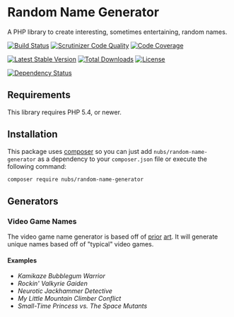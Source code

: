 # Random Name Generator
A PHP library to create interesting, sometimes entertaining, random names.

[![Build Status](http://img.shields.io/travis/nubs/random-name-generator.svg?style=flat)](https://travis-ci.org/nubs/random-name-generator)
[![Scrutinizer Code Quality](http://img.shields.io/scrutinizer/g/nubs/random-name-generator.svg?style=flat)](https://scrutinizer-ci.com/g/nubs/random-name-generator/)
[![Code Coverage](http://img.shields.io/coveralls/nubs/random-name-generator.svg?style=flat)](https://coveralls.io/r/nubs/random-name-generator)

[![Latest Stable Version](http://img.shields.io/packagist/v/nubs/random-name-generator.svg?style=flat)](https://packagist.org/packages/nubs/random-name-generator)
[![Total Downloads](http://img.shields.io/packagist/dt/nubs/random-name-generator.svg?style=flat)](https://packagist.org/packages/nubs/random-name-generator)
[![License](http://img.shields.io/packagist/l/nubs/random-name-generator.svg?style=flat)](https://packagist.org/packages/nubs/random-name-generator)

[![Dependency Status](https://www.versioneye.com/user/projects/537d561814c15855aa000019/badge.svg?style=flat)](https://www.versioneye.com/user/projects/537d561814c15855aa000019)

## Requirements
This library requires PHP 5.4, or newer.

## Installation
This package uses [composer](https://getcomposer.org) so you can just add
`nubs/random-name-generator` as a dependency to your `composer.json` file or
execute the following command:

```bash
composer require nubs/random-name-generator
```

## Generators

### Video Game Names
The video game name generator is based off of [prior](http://videogamena.me/) [art](https://github.com/nullpuppy/vgng).  It will generate unique names based off of "typical" video games.

#### Examples
* *Kamikaze Bubblegum Warrior*
* *Rockin' Valkyrie Gaiden*
* *Neurotic Jackhammer Detective*
* *My Little Mountain Climber Conflict*
* *Small-Time Princess vs. The Space Mutants*
